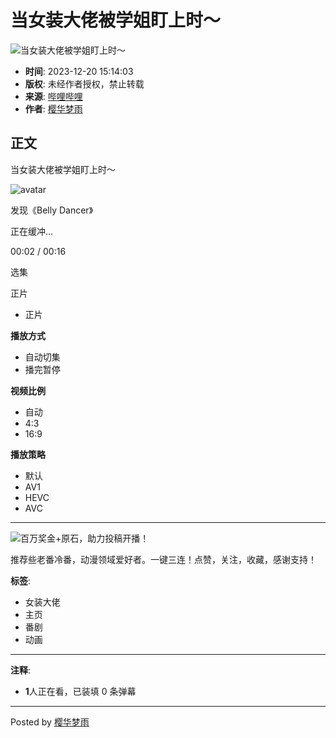 # 当女装大佬被学姐盯上时～

![当女装大佬被学姐盯上时～](//i2.hdslb.com/bfs/archive/706b974767c7a4f38281de5f8158374ffe7c7d54.jpg@100w_100h_1c.webp)

-   **时间**: 2023-12-20 15:14:03
-   **版权**: 未经作者授权，禁止转载
-   **来源**: [哔哩哔哩](//www.bilibili.com)
-   **作者**: [樱华梦雨](//space.bilibili.com/3493085822585490)

## 正文

当女装大佬被学姐盯上时～

![avatar](//i0.hdslb.com/bfs/face/5aa25e3431686b1a853e5c268f8a7bfe070028ff.jpg@96w.webp)

发现《Belly Dancer》

正在缓冲...

00:02 / 00:16

选集

正片

-   正片

**播放方式**  
- 自动切集 
- 播完暂停

**视频比例**  
- 自动 
- 4:3 
- 16:9

**播放策略**  
- 默认 
- AV1 
- HEVC 
- AVC

---

![百万奖金+原石，助力投稿开播！](//i0.hdslb.com/bfs/activity-plat/d3917510f3cc9746a29931fd6c9d4ee88820cdf3.jpg@640w_200h_!web-video-activity-cover.webp)

推荐些老番冷番，动漫领域爱好者。一键三连！点赞，关注，收藏，感谢支持！

**标签**: 
- 女装大佬
- 主页
- 番剧
- 动画

---

**注释**: 
- **1**人正在看，已装填 0 条弹幕

---

Posted by [樱华梦雨](//space.bilibili.com/3493085822585490)
<!-- tcd_original_link https://www.bilibili.com/video/BV1dG411r7ki/?spm_id_from=333.788.recommend_more_video.14 -->
